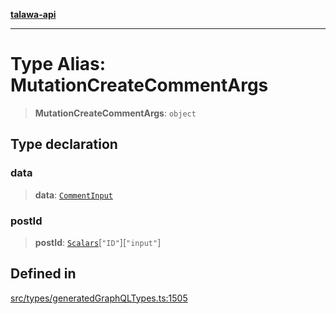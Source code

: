 [**talawa-api**](../../../README.md)

***

# Type Alias: MutationCreateCommentArgs

> **MutationCreateCommentArgs**: `object`

## Type declaration

### data

> **data**: [`CommentInput`](CommentInput.md)

### postId

> **postId**: [`Scalars`](Scalars.md)\[`"ID"`\]\[`"input"`\]

## Defined in

[src/types/generatedGraphQLTypes.ts:1505](https://github.com/Suyash878/talawa-api/blob/095e6964ce2a06c1c30d1acf81b6162203f1db91/src/types/generatedGraphQLTypes.ts#L1505)

